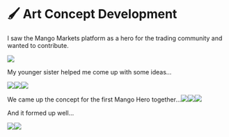 # 🖌 Art Concept Development

I saw the Mango Markets platform as a hero for the trading community and wanted to contribute.

![](<../.gitbook/assets/image (15) (1) (1) (1).png>)

My younger sister helped me come up with some ideas...

![](<../.gitbook/assets/image (16) (1) (1) (1) (1) (1).png>)![](<../.gitbook/assets/image (1).png>)![](<../.gitbook/assets/image (17) (1) (1).png>)

We came up the concept for the first Mango Hero together...![](<../.gitbook/assets/early mango 3 (2).jpg>)![](<../.gitbook/assets/early mango.jpg>)![](<../.gitbook/assets/early mango2.jpg>)

And it formed up well...

![](<../.gitbook/assets/mangoo 2c.jpg>)![](<../.gitbook/assets/mangoo 1c.jpg>)
